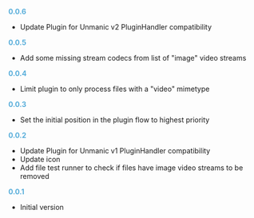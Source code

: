 
**<span style="color:#56adda">0.0.6</span>**
- Update Plugin for Unmanic v2 PluginHandler compatibility

**<span style="color:#56adda">0.0.5</span>**
- Add some missing stream codecs from list of "image" video streams

**<span style="color:#56adda">0.0.4</span>**
- Limit plugin to only process files with a "video" mimetype

**<span style="color:#56adda">0.0.3</span>**
- Set the initial position in the plugin flow to highest priority

**<span style="color:#56adda">0.0.2</span>**
- Update Plugin for Unmanic v1 PluginHandler compatibility
- Update icon
- Add file test runner to check if files have image video streams to be removed

**<span style="color:#56adda">0.0.1</span>**
- Initial version
